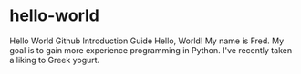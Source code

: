 # hello-world
Hello World Github Introduction Guide
Hello, World!
My name is Fred. My goal is to gain more experience programming in Python.
I've recently taken a liking to Greek yogurt.

